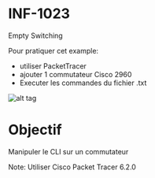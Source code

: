 # INF-1023

Empty Switching

Pour pratiquer cet example:
- utiliser PacketTracer
- ajouter 1 commutateur Cisco 2960
- Executer les commandes du fichier .txt

![alt tag](https://github.com/setrar/INF-1023/blob/master/EmptySwitching/EmptySwitching.png)

# Objectif
Manipuler le CLI sur un commutateur

Note: Utiliser Cisco Packet Tracer 6.2.0

